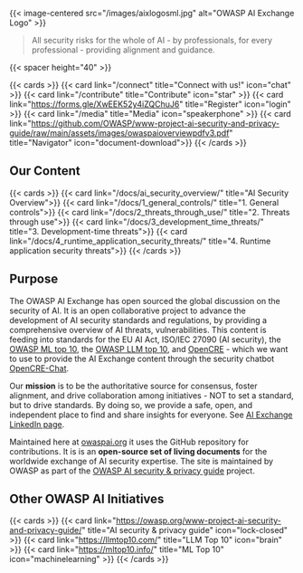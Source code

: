 ---
---

{{< image-centered src="/images/aixlogosml.jpg" alt="OWASP AI Exchange Logo" >}}

>All security risks for the whole of AI - by professionals, for every professional - providing alignment and guidance.

{{< spacer height="40" >}}

{{< cards >}}
    {{< card link="/connect" title="Connect with us!" icon="chat" >}}
    {{< card link="/contribute" title="Contribute" icon="star" >}}
    {{< card link="https://forms.gle/XwEEK52y4iZQChuJ6" title="Register" icon="login" >}}
    {{< card link="/media" title="Media" icon="speakerphone" >}}
    {{< card link="https://github.com/OWASP/www-project-ai-security-and-privacy-guide/raw/main/assets/images/owaspaioverviewpdfv3.pdf" title="Navigator" icon="document-download">}}
{{< /cards >}}

## Our Content

{{< cards >}}
    {{< card link="/docs/ai_security_overview/" title="AI Security Overview">}}
    {{< card link="/docs/1_general_controls/" title="1. General controls">}}
    {{< card link="/docs/2_threats_through_use/" title="2. Threats through use">}}
    {{< card link="/docs/3_development_time_threats/" title="3. Development-time threats">}}
    {{< card link="/docs/4_runtime_application_security_threats/" title="4. Runtime application security threats">}}
{{< /cards >}}

## Purpose

The OWASP AI Exchange has open sourced the global discussion on the security of AI. It is an open collaborative project to advance the development of AI security standards and regulations, by providing a comprehensive overview of AI threats, vulnerabilities. This content is feeding into standards for the EU AI Act, ISO/IEC 27090 (AI security), the [OWASP ML top 10](https://mltop10.info/), the [OWASP LLM top 10](https://llmtop10.com/), and [OpenCRE](https://opencre.org) - which we want to use to provide the AI Exchange content through the security chatbot [OpenCRE-Chat](https://opencre.org/chatbot).

Our **mission** is to be the authoritative source for consensus, foster alignment, and drive collaboration among initiatives - NOT to set a standard, but to drive standards. By doing so, we provide a safe, open, and independent place to find and share insights for everyone. See [AI Exchange LinkedIn page](https://www.linkedin.com/company/owasp-ai-exchange/).

Maintained here at [owaspai.org](https://owaspai.org) it uses the GitHub repository for contributions. It is is an **open-source set of living documents** for the worldwide exchange of AI security expertise. The site is maintained by OWASP as part of the [OWASP AI security & privacy guide](https://owasp.org/www-project-ai-security-and-privacy-guide/) project. 

## Other OWASP AI Initiatives

{{< cards >}}
    {{< card link="https://owasp.org/www-project-ai-security-and-privacy-guide/" title="AI security & privacy guide" icon="lock-closed" >}}
    {{< card link="https://llmtop10.com/" title="LLM Top 10" icon="brain" >}}
    {{< card link="https://mltop10.info/" title="ML Top 10" icon="machinelearning" >}}
{{< /cards >}}
